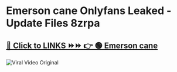 
 # Emerson cane Onlyfans Leaked - Update Files 8zrpa

## <h2><a href="https://clipsfans.com/Emerson_cane&ref=git">🔗 Click to LINKS ⏩⏩ 👉 🟢 Emerson cane </a></h2>

<a href="https://clipsfans.com/Emerson_cane&ref=git" rel="nofollow" data-target="animated-image.originalLink"><img src="https://i.ibb.co.com/xMMVF88/686577567.gif" alt="Viral Video Original" style="max-width: 100%; display: inline-block;" data-target="animated-image.originalImage"></a>

